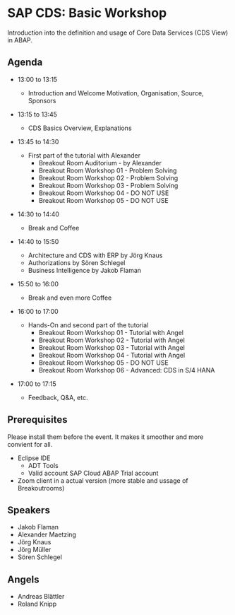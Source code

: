 # SAP CDS: Basic Workshop

Introduction into the definition and usage of Core Data Services (CDS View) in ABAP.

## Agenda

- 13:00 to 13:15
  - Introduction and Welcome
    Motivation, Organisation, Source, Sponsors
- 13:15 to 13:45
  - CDS Basics Overview, Explanations
- 13:45 to 14:30
  - First part of the tutorial with Alexander 
    - Breakout Room Auditorium - by Alexander
    - Breakout Room Workshop 01 - Problem Solving
    - Breakout Room Workshop 02 - Problem Solving
    - Breakout Room Workshop 03 - Problem Solving
    - Breakout Room Workshop 04 - DO NOT USE
    - Breakout Room Workshop 05 - DO NOT USE
    
- 14:30 to 14:40
  - Break and Coffee
- 14:40 to 15:50
  - Architecture and CDS with ERP by Jörg Knaus
  - Authorizations by Sören Schlegel
  - Business Intelligence by Jakob Flaman
- 15:50 to 16:00
  - Break and even more Coffee 
- 16:00 to 17:00
  - Hands-On and second part of the tutorial
    - Breakout Room Workshop 01 - Tutorial with Angel
    - Breakout Room Workshop 02 - Tutorial with Angel
    - Breakout Room Workshop 03 - Tutorial with Angel
    - Breakout Room Workshop 04 - Tutorial with Angel
    - Breakout Room Workshop 05 - DO NOT USE
    - Breakout Room Workshop 06 - Advanced: CDS in S/4 HANA
- 17:00 to 17:15
  - Feedback, Q&A, etc.

## Prerequisites
Please install them before the event. It makes it smoother and more convient for all.
- Eclipse IDE
  - ADT Tools
  - Valid account SAP Cloud ABAP Trial account
- Zoom client in a actual version (more stable and ussage of Breakoutrooms)


## Speakers
- Jakob Flaman
- Alexander Maetzing
- Jörg Knaus
- Jörg Müller
- Sören Schlegel

## Angels
- Andreas Blättler
- Roland Knipp


